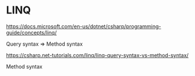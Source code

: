 # LINQ

https://docs.microsoft.com/en-us/dotnet/csharp/programming-guide/concepts/linq/

Query syntax => Method syntax

https://csharp.net-tutorials.com/linq/linq-query-syntax-vs-method-syntax/

Method syntax